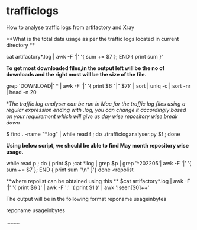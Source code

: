 # trafficlogs
How to analyse traffic logs from artifactory and Xray 

**What is the total data usage as per the traffic logs located in current directory
**


cat artifactory*.log  | awk -F '|' '{ sum += $7 }; END { print sum }'

**To get most downloaded files,in the output left will be the no of downloads and the right most will be the size of the file.**

grep 'DOWNLOAD|' * | awk -F '|' '{ print $6 "|" $7}' | sort | uniq -c | sort -nr | head -n 20


**The traffic log analyser can be run in Mac for the traffic log files using a regular expression ending with *.log,
you can change it accordingly based on your requirement which will give us day wise repository wise break down**

$ find . -name "*.log" | while read f ; do ./trafficloganalyser.py $f ; done

**Using below script, we should be able to find May month repository wise usage.**



while read p ; do { print $p ;cat *.log | grep $p | grep '^202205'| awk -F '|'  '{ sum += $7 }; END  { print  sum "\n"  }'} done <repolist 

**where repolist can be obtained using this **
$cat artifactory*.log | awk -F '|'  '{ print $6 }' | awk -F ':' '{ print $1 }' | awk '!seen[$0]++'                                                                                                                                          

                                                                                                                                           
 The output will be in the following format
 reponame
  usageinbytes
                                                                                                                                           
  reponame
  usageinbytes 
                                                                                                                                          
   .........                                                                                                                                        
                                                                                                                                     
                                                                                                                                           
                                                                                                                                         
